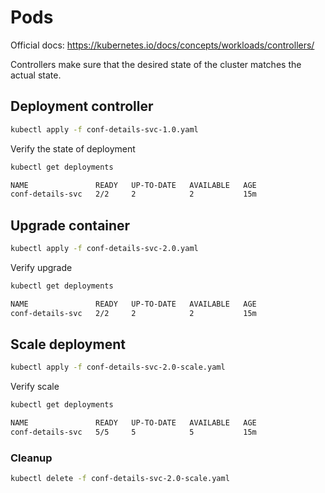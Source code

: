 # Pods
Official docs: https://kubernetes.io/docs/concepts/workloads/controllers/ 

Controllers make sure that the desired state of the cluster matches the actual state. 

## Deployment controller  

```bash
kubectl apply -f conf-details-svc-1.0.yaml
```

Verify the state of deployment

```bash
kubectl get deployments 
```
```bash
NAME               READY   UP-TO-DATE   AVAILABLE   AGE
conf-details-svc   2/2     2            2           15m
```

## Upgrade container 
```bash
kubectl apply -f conf-details-svc-2.0.yaml
```

Verify upgrade 

```bash
kubectl get deployments 
```
```bash
NAME               READY   UP-TO-DATE   AVAILABLE   AGE
conf-details-svc   2/2     2            2           15m
```
## Scale deployment
```bash
kubectl apply -f conf-details-svc-2.0-scale.yaml
```
Verify scale 

```bash
kubectl get deployments 
```
```bash
NAME               READY   UP-TO-DATE   AVAILABLE   AGE
conf-details-svc   5/5     5            5           15m
```

### Cleanup

```bash
kubectl delete -f conf-details-svc-2.0-scale.yaml
```
